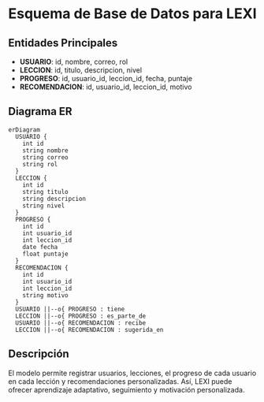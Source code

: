 # Esquema de Base de Datos para LEXI

## Entidades Principales
- **USUARIO**: id, nombre, correo, rol
- **LECCION**: id, titulo, descripcion, nivel
- **PROGRESO**: id, usuario_id, leccion_id, fecha, puntaje
- **RECOMENDACION**: id, usuario_id, leccion_id, motivo

## Diagrama ER
```mermaid
erDiagram
  USUARIO {
    int id
    string nombre
    string correo
    string rol
  }
  LECCION {
    int id
    string titulo
    string descripcion
    string nivel
  }
  PROGRESO {
    int id
    int usuario_id
    int leccion_id
    date fecha
    float puntaje
  }
  RECOMENDACION {
    int id
    int usuario_id
    int leccion_id
    string motivo
  }
  USUARIO ||--o{ PROGRESO : tiene
  LECCION ||--o{ PROGRESO : es_parte_de
  USUARIO ||--o{ RECOMENDACION : recibe
  LECCION ||--o{ RECOMENDACION : sugerida_en
```

## Descripción
El modelo permite registrar usuarios, lecciones, el progreso de cada usuario en cada lección y recomendaciones personalizadas. Así, LEXI puede ofrecer aprendizaje adaptativo, seguimiento y motivación personalizada.
